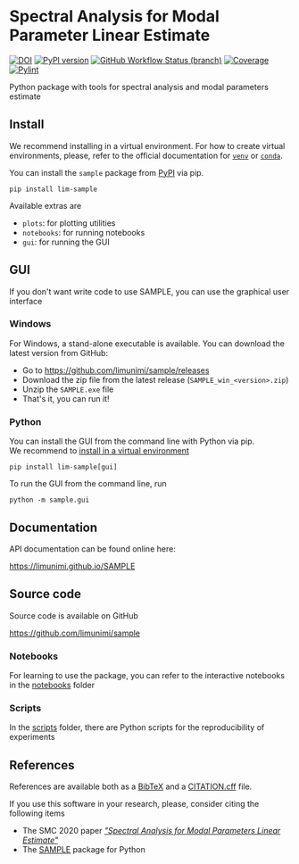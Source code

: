# Spectral Analysis for Modal Parameter Linear Estimate
[![DOI](https://zenodo.org/badge/342648141.svg)](https://zenodo.org/badge/latestdoi/342648141)
[![PyPI version](https://badge.fury.io/py/lim-sample.svg)](https://badge.fury.io/py/lim-sample)
[![GitHub Workflow Status (branch)](https://img.shields.io/github/workflow/status/limunimi/sample/main/main?event=push)](https://github.com/limunimi/sample/actions?query=workflow%3Amain)
[![Coverage](https://gist.githubusercontent.com/chromaticisobar/fb3ce2e55493c80839ca8985d0c38146/raw/lim-sample-coverage-badge.svg)](https://github.com/limunimi/sample/actions?query=workflow%3Amain)
[![Pylint](https://gist.githubusercontent.com/chromaticisobar/fb3ce2e55493c80839ca8985d0c38146/raw/lim-sample-pylint-badge.svg)](https://github.com/limunimi/sample/actions?query=workflow%3Amain)

Python package with tools for spectral analysis and modal parameters estimate

## Install
We recommend installing in a virtual environment. For how to create virtual environments, please, refer to the official documentation for [`venv`](https://docs.python.org/3/library/venv.html) or [`conda`](https://docs.conda.io).

You can install the `sample` package from [PyPI](https://pypi.org/project/lim-sample) via pip.
```
pip install lim-sample
```

Available extras are
 - `plots`: for plotting utilities
 - `notebooks`: for running notebooks
 - `gui`: for running the GUI

## GUI
If you don't want write code to use SAMPLE,
you can use the graphical user interface

### Windows
For Windows, a stand-alone executable is available. You can download the
latest version from GitHub:

 - Go to https://github.com/limunimi/sample/releases
 - Download the zip file from the latest release (`SAMPLE_win_<version>.zip`)
 - Unzip the `SAMPLE.exe` file
 - That's it, you can run it!

### Python
You can install the GUI from the command line with Python via pip.  
We recommend to [install in a virtual environment](#install)

```
pip install lim-sample[gui]
```

To run the GUI from the command line, run

```
python -m sample.gui
```

## Documentation
API documentation can be found online here:

https://limunimi.github.io/SAMPLE

## Source code
Source code is available on GitHub

https://github.com/limunimi/sample

### Notebooks
For learning to use the package, you can refer to the interactive
notebooks in the [notebooks](notebooks) folder

### Scripts
In the [scripts](scripts) folder, there are Python scripts for the reproducibility of experiments

## References
References are available both as a [BibTeX](SAMPLE.bib) and a [CITATION.cff](CITATION.cff) file.

If you use this software in your research, please, consider citing the following items
 - The SMC 2020 paper [_"Spectral Analysis for Modal Parameters Linear Estimate"_](https://doi.org/10.5281/zenodo.3898795)
 - The [SAMPLE](https://doi.org/10.5281/zenodo.6536419) package for Python
